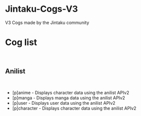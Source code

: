 # Jintaku-Cogs-V3
V3 Cogs made by the Jintaku community

# Cog list
​
## Anilist
​
* [p]anime <anime-name> - Displays character data using the anilist APIv2
* [p]manga <manga-name> - Displays manga data using the anilist APIv2
* [p]user <username> - Displays user data using the anilist APIv2
* [p]character <character-name> - Displays character data using the anilist APIv2
